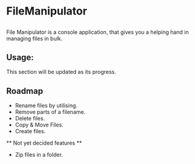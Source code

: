 # FileManipulator
##
File Manipulator is a console application, that gives you a helping hand in managing files in bulk.  

## Usage:
This section will be updated as its progress.

## Roadmap
- Rename files by utilising.
- Remove parts of a filename.
- Delete files.
- Copy & Move Files.
- Create files.

** Not yet decided features **
- Zip files in a folder.
